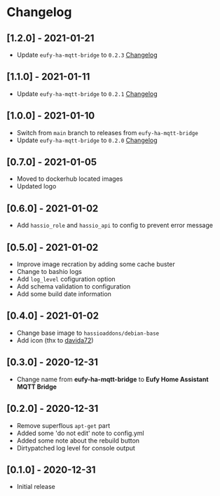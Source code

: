 # Changelog

## [1.2.0] - 2021-01-21
- Update `eufy-ha-mqtt-bridge` to `0.2.3` [Changelog](https://github.com/matijse/eufy-ha-mqtt-bridge/releases)

## [1.1.0] - 2021-01-11
- Update `eufy-ha-mqtt-bridge` to `0.2.1` [Changelog](https://github.com/matijse/eufy-ha-mqtt-bridge/releases)

## [1.0.0] - 2021-01-10
- Switch from `main` branch to releases from `eufy-ha-mqtt-bridge`
- Update `eufy-ha-mqtt-bridge` to `0.2.0` [Changelog](https://github.com/matijse/eufy-ha-mqtt-bridge/releases)

## [0.7.0] - 2021-01-05
- Moved to dockerhub located images
- Updated logo

## [0.6.0] - 2021-01-02
- Add `hassio_role` and `hassio_api` to config to prevent error message

## [0.5.0] - 2021-01-02
- Improve image recration by adding some cache buster
- Change to bashio logs
- Add `log_level` cofiguration option
- Add schema validation to configuration
- Add some build date information

## [0.4.0] - 2021-01-02
- Change base image to `hassioaddons/debian-base`
- Add icon (thx to [davida72](https://github.com/matijse/eufy-ha-mqtt-bridge/issues/1#issuecomment-753333591]))

## [0.3.0] - 2020-12-31
- Change name from **eufy-ha-mqtt-bridge** to **Eufy Home Assistant MQTT Bridge**

## [0.2.0] - 2020-12-31
- Remove superflous `apt-get` part
- Added some 'do not edit' note to config.yml
- Added some note about the rebuild button
- Dirtypatched log level for console output

## [0.1.0] - 2020-12-31
- Initial release